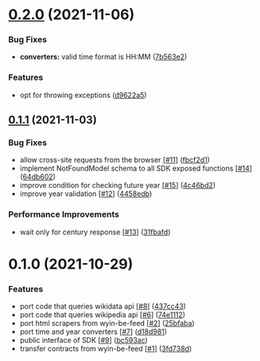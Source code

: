 # [0.2.0](https://gitlab.com/spio-wyin/wyin-sdk-feed/compare/v0.1.1...v0.2.0) (2021-11-06)


### Bug Fixes

* **converters:** valid time format is HH:MM ([7b563e2](https://gitlab.com/spio-wyin/wyin-sdk-feed/commit/7b563e2f63194a2d16d2924117ff8cd08f6367ab))


### Features

* opt for throwing exceptions ([d9622a5](https://gitlab.com/spio-wyin/wyin-sdk-feed/commit/d9622a5bd98b42719095844bdabdd73e4736af1d))



## [0.1.1](https://gitlab.com/spio-wyin/wyin-sdk-feed/compare/v0.1.0...v0.1.1) (2021-11-03)


### Bug Fixes

* allow cross-site requests from the browser [[#11](https://gitlab.com/spio-wyin/wyin-sdk-feed/issues/11)] ([fbcf2d1](https://gitlab.com/spio-wyin/wyin-sdk-feed/commit/fbcf2d1bc67e761644dcd18f0b64841d361f42bc))
* implement NotFoundModel schema to all SDK exposed functions [[#14](https://gitlab.com/spio-wyin/wyin-sdk-feed/issues/14)] ([64db602](https://gitlab.com/spio-wyin/wyin-sdk-feed/commit/64db602a233035a09619e60ad0ed415aba990a01))
* improve condition for checking future year [[#15](https://gitlab.com/spio-wyin/wyin-sdk-feed/issues/15)] ([4c46bd2](https://gitlab.com/spio-wyin/wyin-sdk-feed/commit/4c46bd2c249d8652662908a1c93b24781e31d3dd))
* improve year validation [[#12](https://gitlab.com/spio-wyin/wyin-sdk-feed/issues/12)] ([4458edb](https://gitlab.com/spio-wyin/wyin-sdk-feed/commit/4458edb70b365480b6e33a69d3c7601928e381d8))


### Performance Improvements

* wait only for century response [[#13](https://gitlab.com/spio-wyin/wyin-sdk-feed/issues/13)] ([31fbafd](https://gitlab.com/spio-wyin/wyin-sdk-feed/commit/31fbafd75303e6f0d92ca11fc6fb19fc51972848))



# 0.1.0 (2021-10-29)


### Features

* port code that queries wikidata api [[#8](https://gitlab.com/spio-wyin/wyin-sdk-feed/issues/8)] ([437cc43](https://gitlab.com/spio-wyin/wyin-sdk-feed/commit/437cc43d9f8077d2433eeb24987da24dbd07fe5e))
* port code that queries wikipedia api [[#6](https://gitlab.com/spio-wyin/wyin-sdk-feed/issues/6)] ([74e1112](https://gitlab.com/spio-wyin/wyin-sdk-feed/commit/74e1112e19df3f7722949c30e3e67b16da5ccabf))
* port html scrapers from wyin-be-feed [[#2](https://gitlab.com/spio-wyin/wyin-sdk-feed/issues/2)] ([25bfaba](https://gitlab.com/spio-wyin/wyin-sdk-feed/commit/25bfaba5f0ca3239a751ea14983850d7c17af0df))
* port time and year converters [[#7](https://gitlab.com/spio-wyin/wyin-sdk-feed/issues/7)] ([d18d981](https://gitlab.com/spio-wyin/wyin-sdk-feed/commit/d18d981182034a40bf3e3ffec6523f81e7fddbd2))
* public interface of SDK [[#9](https://gitlab.com/spio-wyin/wyin-sdk-feed/issues/9)] ([bc593ac](https://gitlab.com/spio-wyin/wyin-sdk-feed/commit/bc593ac323fdc1142461c8e4c292abdc4ec24a6c))
* transfer contracts from wyin-be-feed [[#1](https://gitlab.com/spio-wyin/wyin-sdk-feed/issues/1)] ([3fd738d](https://gitlab.com/spio-wyin/wyin-sdk-feed/commit/3fd738d4e9c00727edb238932c98aacac6d4ab8e))



